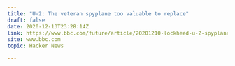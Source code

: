 ```yaml
---
title: "U-2: The veteran spyplane too valuable to replace"
draft: false
date: 2020-12-13T23:28:14Z
link: https://www.bbc.com/future/article/20201210-lockheed-u-2-spyplane?utm_medium=RSS&utm_source=hune
site: www.bbc.com
topic: Hacker News  

---
```

